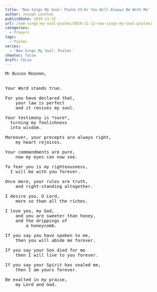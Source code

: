 ```yaml
---
title: 'Now Sings My Soul: Psalm 23:6c You Will Always Be With Me'
author: Joseph Louthan
publishDate: 2019-11-12
url: /now-sings-my-soul-psalms/2019-11-12-now-sings-my-soul-psalms/
categories:
  - Prayers
tags:
  - Psalms
series:
  - 'Now Sings My Soul: Psalms'
showtoc: false
draft: false
---
```

<pre>
<div style="font-variant: small-caps;">My Blessed Redeemer,</div>
&nbsp;
Your Word stands true.

For you have declared that,  
	your law is perfect  
	and it revives my soul.

Your testimony is *sure*,  
  turning my foolishness  
  into wisdom.

Moreover, your precepts are always right,  
	my heart rejoices.

Your commandments are pure,  
	now my eyes can now see.

To fear you is my righteousness,  
  I will be with you forever.

Once more, your rules are truth,  
	and right-standing altogether.

I desire you, O Lord,  
	more so than all the riches.

I love you, my God,  
	and you are sweeter than honey,  
	and the drippings of  
		a honeycomb.

If you say you have spoken to me,  
	then you will abide me forever.

If you say your Son died for me  
	then I will live to you forever.

If you say your Spirit has sealed me,  
	then I am yours forever.
 
Be exalted in my praise,  
	my Lord and God.
</pre>
